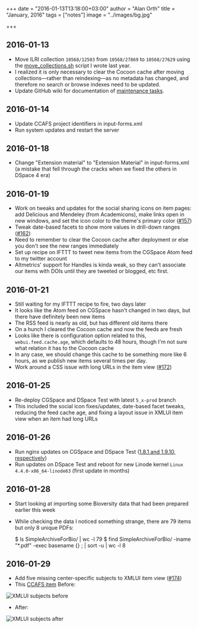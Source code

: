 +++
date = "2016-01-13T13:18:00+03:00"
author = "Alan Orth"
title = "January, 2016"
tags = ["notes"]
image = "../images/bg.jpg"

+++
## 2016-01-13

- Move ILRI collection `10568/12503` from `10568/27869` to `10568/27629` using the [move_collections.sh](https://gist.github.com/alanorth/392c4660e8b022d99dfa) script I wrote last year.
- I realized it is only necessary to clear the Cocoon cache after moving collections—rather than reindexing—as no metadata has changed, and therefore no search or browse indexes need to be updated.
- Update GitHub wiki for documentation of [maintenance tasks](https://github.com/ilri/DSpace/wiki/Maintenance-Tasks).

## 2016-01-14

- Update CCAFS project identifiers in input-forms.xml
- Run system updates and restart the server

## 2016-01-18

- Change "Extension material" to "Extension Material" in input-forms.xml (a mistake that fell through the cracks when we fixed the others in DSpace 4 era)

## 2016-01-19

- Work on tweaks and updates for the social sharing icons on item pages: add Delicious and Mendeley (from Academicons), make links open in new windows, and set the icon color to the theme's primary color ([#157](https://github.com/ilri/DSpace/issues/157))
- Tweak date-based facets to show more values in drill-down ranges ([#162](https://github.com/ilri/DSpace/issues/162))
- Need to remember to clear the Cocoon cache after deployment or else you don't see the new ranges immediately
- Set up recipe on IFTTT to tweet new items from the CGSpace Atom feed to my twitter account
- Altmetrics' support for Handles is kinda weak, so they can't associate our items with DOIs until they are tweeted or blogged, etc first.

## 2016-01-21

- Still waiting for my IFTTT recipe to fire, two days later
- It looks like the Atom feed on CGSpace hasn't changed in two days, but there have definitely been new items
- The RSS feed is nearly as old, but has different old items there
- On a hunch I cleared the Cocoon cache and now the feeds are fresh
- Looks like there is configuration option related to this, `webui.feed.cache.age`, which defaults to 48 hours, though I'm not sure what relation it has to the Cocoon cache
- In any case, we should change this cache to be something more like 6 hours, as we publish new items several times per day.
- Work around a CSS issue with long URLs in the item view ([#172](https://github.com/ilri/DSpace/issues/172))

## 2016-01-25

- Re-deploy CGSpace and DSpace Test with latest `5_x-prod` branch
- This included the social icon fixes/updates, date-based facet tweaks, reducing the feed cache age, and fixing a layout issue in XMLUI item view when an item had long URLs

## 2016-01-26

- Run nginx updates on CGSpace and DSpace Test ([1.8.1 and 1.9.10, respectively](http://mailman.nginx.org/pipermail/nginx/2016-January/049700.html))
- Run updates on DSpace Test and reboot for new Linode kernel `Linux 4.4.0-x86_64-linode63` (first update in months)

## 2016-01-28

- Start looking at importing some Bioversity data that had been prepared earlier this week
- While checking the data I noticed something strange, there are 79 items but only 8 unique PDFs:

    $ ls SimpleArchiveForBio/ | wc -l
    79
    $ find SimpleArchiveForBio/ -iname "*.pdf" -exec basename {} \; | sort -u | wc -l
    8

## 2016-01-29

- Add five missing center-specific subjects to XMLUI item view ([#174](https://github.com/ilri/DSpace/issues/174))
- This [CCAFS item](https://cgspace.cgiar.org/handle/10568/67062) Before:

![XMLUI subjects before](../images/2016/01/xmlui-subjects-before.png)

- After: 

![XMLUI subjects after](../images/2016/01/xmlui-subjects-after.png)
